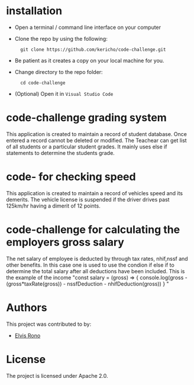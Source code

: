 # installation

- Open a terminal / command line interface on your computer
- Clone the repo by using the following:

        git clone https://github.com/kericho/code-challenge.git

- Be patient as it creates a copy on your local machine for you.
- Change directory to the repo folder:

        cd code-challenge

- (Optional) Open it in ``Visual Studio Code``

# code-challenge grading system
This application is created to maintain a record of student database. Once entered a record cannot be deleted or modified. The Teachear can get list of all students or a particular student grades. It mainly uses else if statements to determine the students grade.

# code- for checking speed
This application is created to maintain a record of vehicles speed and its demerits. The vehicle license is suspended if the driver drives past 125km/hr having a dimerit of 12 points.



# code-challenge for calculating the employers gross salary
The net salary of employee is deducted by through tax rates, nhif,nssf
and other benefits. In this case one is used to use the condion if else if to determine the total salary after all deductions have been included. This is the example of the income 
 "const salary = (gross) => {
    console.log(gross - (gross*taxRate(gross)) - nssfDeduction - nhifDeduction(gross))
}
"

# Authors
This project was contributed to by:
- [Elvis Rono](https://github.com/kericho/)

# License
The project is licensed under Apache 2.0.